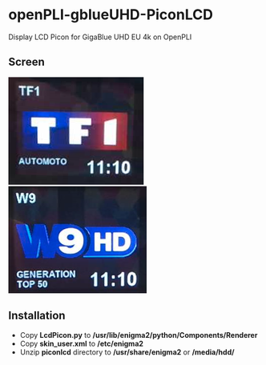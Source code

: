 # openPLI-gblueUHD-PiconLCD
Display LCD Picon for GigaBlue UHD EU 4k on OpenPLI

## Screen
![TF1](https://github.com/AkA57/openPLI-gblueUHD-PiconLCD/blob/main/screenshot/TF1.png)
![W9](https://github.com/AkA57/openPLI-gblueUHD-PiconLCD/blob/main/screenshot/W9.png)

## Installation 
- Copy **LcdPicon.py** to **/usr/lib/enigma2/python/Components/Renderer**
- Copy **skin_user.xml** to **/etc/enigma2**
- Unzip **piconlcd** directory to **/usr/share/enigma2** or **/media/hdd/**
